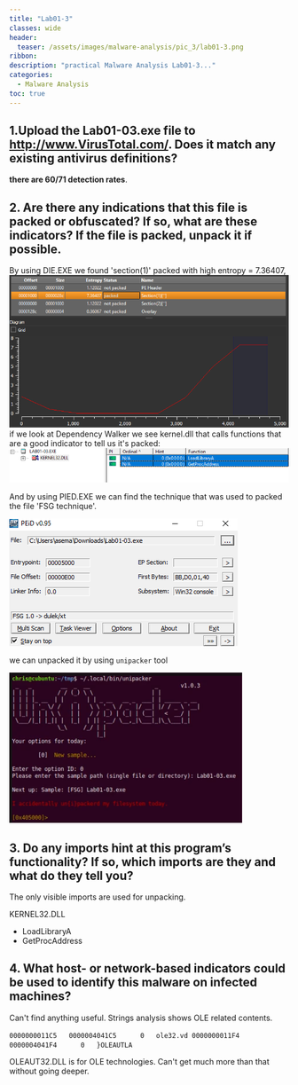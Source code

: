```yaml
---
title: "Lab01-3"
classes: wide
header:
  teaser: /assets/images/malware-analysis/pic_3/lab01-3.png
ribbon:
description: "practical Malware Analysis Lab01-3..."
categories:
  - Malware Analysis
toc: true
---
```


## 1.Upload the Lab01-03.exe file to http://www.VirusTotal.com/. Does it match any existing antivirus definitions? 
 **there are 60/71 detection rates**.


## 2. Are there any indications that this file is packed or obfuscated? If so, what are these indicators? If the file is packed, unpack it if possible.

 By using DIE.EXE we found 'section(1)' packed with high entropy = 7.36407,
 ![error](/assets/images/malware-analysis/pic_3/die.png)
 if we look at Dependency Walker we see kernel.dll that calls functions that are a good indicator to tell us it's packed:
![error](/assets/images/malware-analysis/pic_3/kernal32.png)

 And by using PIED.EXE we can find the technique that was used to packed the file 'FSG technique'.

![error](/assets/images/malware-analysis/pic_3/fsg_packing.png)

we can unpacked it by using `unipacker` tool

![error](/assets/images/malware-analysis/pic_3/unipacker.png)

## 3. Do any imports hint at this program’s functionality? If so, which imports are they and what do they tell you?
 
The only visible imports are used for unpacking.

KERNEL32.DLL

 - LoadLibraryA
 - GetProcAddress

## 4. What host- or network-based indicators could be used to identify this malware on infected machines?

 Can't find anything useful.
 Strings analysis shows OLE related contents.
 
`
0000000011C5   0000004041C5      0   ole32.vd
0000000011F4   0000004041F4      0   }OLEAUTLA
`

OLEAUT32.DLL is for OLE technologies. Can't get much more than that without going deeper.



